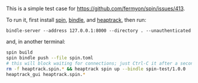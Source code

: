 This is a simple test case for https://github.com/fermyon/spin/issues/413.

To run it, first install [spin](https://github.com/fermyon/spin),
[bindle](https://github.com/deislabs/bindle), and
[heaptrack](https://github.com/KDE/heaptrack), then run:

```
bindle-server --address 127.0.0.1:8000 --directory . --unauthenticated
```

and, in another terminal:

```bash
spin build
spin bindle push --file spin.toml
# this will block waiting for connections; just Ctrl-C it after a second or two:
rm -f heaptrack.spin.* && heaptrack spin up --bindle spin-test/1.0.0
heaptrack_gui heaptrack.spin.*
```
